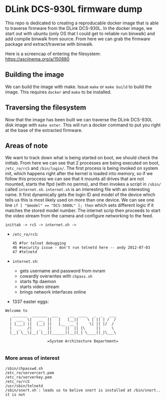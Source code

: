 # DLink DCS-930L firmware dump
This repo is dedicated to creating a reproducable docker image that is able to
traverse firmware from the DLink DCS-930L. In the docker image, we start out
with ubuntu (only OS that I could get to reliable run binwalk) and add compile
binwalk from source. From here we can grab the firmware package and
extract/traverse with binwalk.

Here is a screencap of entering the filesystem:  
https://asciinema.org/a/150880

## Building the image
We can build the image with make. Issue `make` or `make build` to build the
image. This requires `docker` and `make` to be installed.

## Traversing the filesystem
Now that the image has been built we can traverse the DLink DCS-930L disk image
with `make enter`. This will run a docker command to put you right at the base
of the extracted firmware.

## Areas of note
We want to track down what is being started on boot, we should check the
inittab. From here we can see that 2 processes are being executed on boot,
`/etc_ro/rcS` and `/bin/login/`. The first process is being invoked on system
init, which happens right after the kernel is loaded into memory, so if we
follow this proccess we can see that it mounts all drives that are not mounted,
starts the ftpd (with no perms), and then invokes a script in `/sbin/` called 
`internet.sh`. `internet.sh` is an interesting file with an interesting name. It first
dynamically gets the login ID and model of the device which tells us this is
most likely used on more than one device.  We can see one line `if [ "$model" ==
"DCS-5000L" ]; then` which sets different logic if it matches the stored model
number. The internet scrip then proceeds to start the video stream from the
camera and configure networking to the feed.

```
inittab -> rcS -> internet.sh ->
```

- `/etc_ro/rcS`:
  ```
  45 #for telnet debugging
  46 #security issue - don't run telnetd here -- andy 2012-07-03
  47 #telnetd
  ```

- `internet.sh`: 
  - gets username and password from nvram
  - cowardly overwrites with `chpass.sh`
  - starts ftp daemon
  - starts video stream
  - brings network interfaces online

- 1337 easter eggs:  
```
Welcome to  
   _______  _______  ___     __  ____   _  _   ___  
  |  ___  \|   __  ||   |   |__||    \ | || | /  /  
  | |___| ||  |__| ||   |__  __ |     \| || |/  /  
  |   _   /|   _   ||      ||  || |\     ||     \  
  |__| \__\|__| |__||______||__||_| \____||_|\___\  
   
                   =System Architecture Department=  
  
```

### More areas of interest  

```
/sbin/chpasswd.sh  
/etc_ro/servercert.pem  
/etc_ro/serverkey.pem  
/etc_ro/rcS  
/usr/sbin/telnetd  
/sbin/snort.sh`: leads us to belive snort is installed at /bin/snort.. it is not  
```
